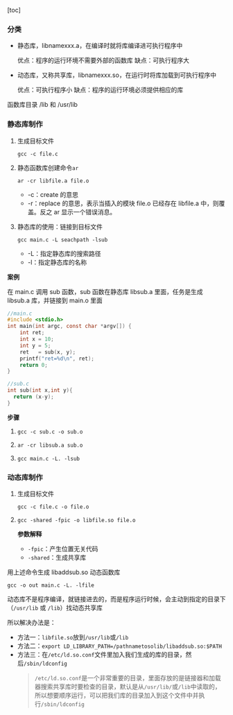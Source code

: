 [toc]

### 分类

- 静态库，libnamexxx.a，在编译时就将库编译进可执行程序中

  优点：程序的运行环境不需要外部的函数库
  缺点：可执行程序大

- 动态库，又称共享库，libnamexxx.so，在运行时将库加载到可执行程序中

  优点：可执行程序小
  缺点：程序的运行环境必须提供相应的库

函数库目录 /lib 和 /usr/lib

### 静态库制作

1. 生成目标文件

   `gcc -c file.c`

2. 静态函数库创建命令`ar`

   `ar -cr libfile.a file.o`

   - \-c：create 的意思
   - \-r：replace 的意思，表示当插入的模块 file.o 已经存在 libfile.a 中，则覆盖。反之 ar 显示一个错误消息。

3. 静态库的使用：链接到目标文件

   `gcc main.c -L seachpath -lsub`

   - \-L：指定静态库的搜索路径
   - \-l：指定静态库的名称

**案例**

在 main.c 调用 sub 函数，sub 函数在静态库 libsub.a 里面，任务是生成 libsub.a 库，并链接到 main.o 里面

```c
//main.c
#include <stdio.h>
int main(int argc, const char *argv[]) {
    int ret;
    int x = 10;
    int y = 5;
    ret   = sub(x, y);
    printf("ret=%d\n", ret);
    return 0;
}
```

```c
//sub.c
int sub(int x,int y){
  return (x-y);
}
```

**步骤**

1. `gcc -c sub.c -o sub.o`

2. `ar -cr libsub.a sub.o`

3. `gcc main.c -L. -lsub`

### 动态库制作

1. 生成目标文件

   `gcc -c file.c -o file.o`

2. `gcc -shared -fpic -o libfile.so file.o`

   **参数解释**

   - `-fpic`：产生位置无关代码
   - `-shared`：生成共享库

用上述命令生成 libaddsub.so 动态函数库

`gcc -o out main.c -L. -lfile`

动态库不是程序编译，就链接进去的，而是程序运行时候，会主动到指定的目录下（`/usr/lib` 或 `/lib`）找动态共享库

所以解决办法是：

- 方法一：`libfile.so`放到`/usr/lib`或`/lib`
- 方法二：`export LD_LIBRARY_PATH=/pathnametosolib/libaddsub.so:$PATH`
- 方法三：在`/etc/ld.so.conf`文件里加入我们生成的库的目录，然后`/sbin/ldconfig`
  > `/etc/ld.so.conf`是一个非常重要的目录，里面存放的是链接器和加载器搜索共享库时要检查的目录，默认是从`/usr/lib/`或`/lib`中读取的，所以想要顺序运行，可以把我们库的目录加入到这个文件中并执行`/sbin/ldconfig`